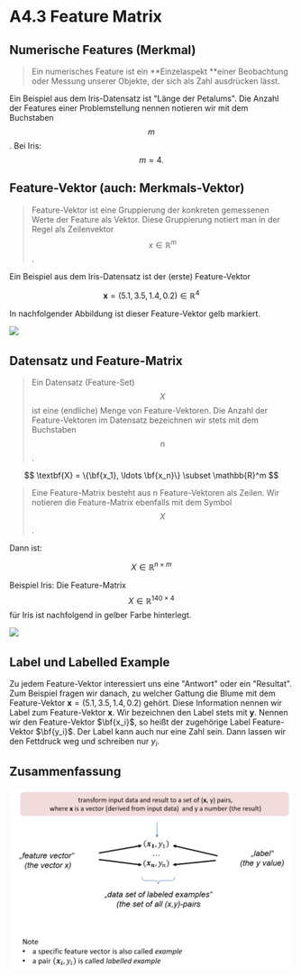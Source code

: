 # A4.3 Feature Matrix



## Numerische Features (Merkmal)

> Ein numerisches Feature ist ein **Einzelaspekt **einer Beobachtung oder Messung unserer Objekte, der sich als Zahl ausdrücken lässt.

Ein Beispiel aus dem Iris-Datensatz ist  "Länge der Petalums".  Die Anzahl der Features einer Problemstellung nennen notieren wir mit dem Buchstaben $$m$$. Bei Iris: $$m = 4.$$&#x20;



## Feature-Vektor (auch: Merkmals-Vektor)

> Feature-Vektor ist eine Gruppierung der konkreten gemessenen Werte der Feature als Vektor. Diese Gruppierung notiert man in der Regel als Zeilenvektor $$x \in \mathbb{R}^{m}$$.&#x20;

Ein Beispiel aus dem Iris-Datensatz ist der (erste) Feature-Vektor

$$
\textbf{x}= (5.1, 3.5, 1.4, 0.2 ) \in \mathbb{R}^4
$$

In nachfolgender Abbildung ist dieser Feature-Vektor gelb markiert.

![](<../../.gitbook/assets/image (194).png>)



## Datensatz und Feature-Matrix

> Ein Datensatz (Feature-Set) $$X$$ ist eine (endliche) Menge von Feature-Vektoren. Die Anzahl der Feature-Vektoren im Datensatz bezeichnen wir stets mit dem Buchstaben  $$n$$.&#x20;

$$
\textbf{X} = \{\bf{x_1}, \ldots \bf{x_n}\} \subset \mathbb{R}^m
$$



> Eine Feature-Matrix besteht aus n Feature-Vektoren als Zeilen. Wir notieren die Feature-Matrix ebenfalls mit dem Symbol $$X$$. 

Dann ist:

$$
X \in \mathbb{R}^{n \times m}
$$

Beispiel Iris:  Die Feature-Matrix $$X \in \mathbb{R}^{140 \times 4}$$  für Iris ist nachfolgend in gelber Farbe hinterlegt.&#x20;

![](<../../.gitbook/assets/image (197).png>)



## Label und Labelled Example

Zu jedem Feature-Vektor interessiert uns eine "Antwort"  oder ein "Resultat". Zum Beispiel fragen wir danach, zu welcher Gattung die Blume mit dem Feature-Vektor $\textbf{x}= (5.1, 3.5, 1.4, 0.2 )$ gehört. Diese Information nennen wir Label zum Feature-Vektor $\textbf{x}$. Wir bezeichnen den Label stets mit $\textbf{y}$. Nennen wir den Feature-Vektor $\bf{x_i}$, so heißt der zugehörige Label Feature-Vektor $\bf{y_i}$.  Der Label kann auch nur eine Zahl sein. Dann lassen wir den Fettdruck weg und schreiben nur   $y_i$. 



## Zusammenfassung

![image-20211115123348566](a4.3-feature-matrix.assets/image-20211115123348566.png)







